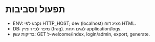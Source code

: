 # תפעול וסביבות

- ENV: נקבע לפי HTTP_HOST; dev (localhost) מציג דוח HTML.
- DB: מיפוי לפי דומיין (frag). לוגים תחת application/logs.
- בדיקות עשן: GET ל-welcome/index, login/admin, export, generate.
